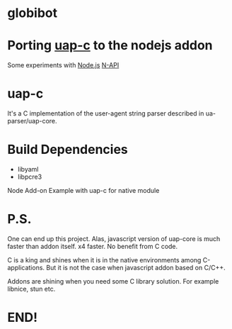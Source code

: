 globibot
========

# Porting [uap-c](https://github.com/Klowner/uap-c) to the nodejs addon

Some experiments with [Node.js](https://nodejs.org) [N-API](https://nodejs.org/dist/latest-v9.x/docs/api/n-api.html)

# uap-c

It's a C implementation of the user-agent string parser described in ua-parser/uap-core.

# Build Dependencies 

* libyaml
* libpcre3

Node Add-on Example with uap-c for native module

# P.S.

One can end up this project. Alas, javascript version of uap-core is much faster than addon itself. x4 faster. No benefit from C code.

C is a king and shines when it is in the native environments among C-applications. But it is not the case when javascript addon based on C/C++.

Addons are shining when you need some C library solution. For example libnice, stun etc.

# END!
